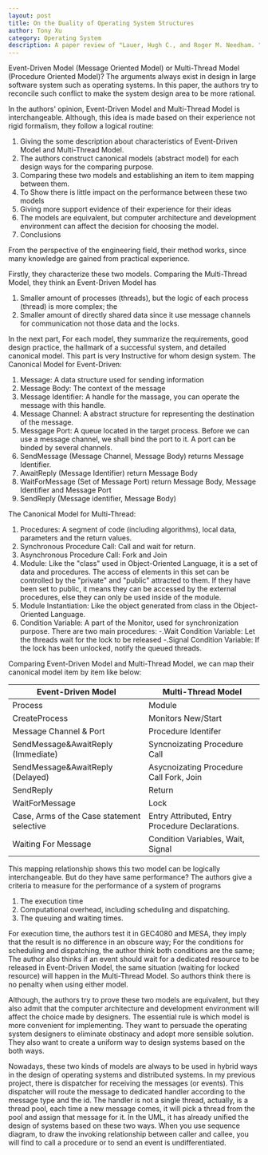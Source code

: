 ```yaml
---
layout: post
title: On the Duality of Operating System Structures
author: Tony Xu
category: Operating System
description: A paper review of "Lauer, Hugh C., and Roger M. Needham. "On the duality of operating system structures." ACM SIGOPS Operating Systems Review 13.2 (1979) 3-19.".
---
```


Event-Driven Model (Message Oriented Model) or Multi-Thread Model (Procedure Oriented Model)? The arguments always exist in design in large software system such as operating systems. In this paper, the authors try to reconcile such conflict to make the system design area to be more rational.

In the authors' opinion, Event-Driven Model and Multi-Thread Model is interchangeable. Although, this idea is made based on their experience not rigid formalism, they follow a logical routine:

1. Giving the some description about characteristics of Event-Driven Model and Multi-Thread Model.
2. The authors construct canonical models (abstract model) for each design ways for the comparing purpose.
3. Comparing these two models and establishing an item to item mapping between them.
4. To Show there is little impact on the performance between these two models
5. Giving more support evidence of their experience for their ideas
6. The models are equivalent, but computer architecture and development environment can affect the decision for choosing the model.
7. Conclusions

From the perspective of the engineering field, their method works, since many knowledge are gained from practical experience.

Firstly, they characterize these two models. Comparing the Multi-Thread Model, they think an Event-Driven Model has
1. Smaller amount of processes (threads), but the logic of each process (thread) is more complex; the
2. Smaller amount of directly shared data since it use message channels for communication not those data and the locks.

In the next part, For each model, they summarize the requirements, good design practice, the hallmark of a successful system, and detailed canonical model. This part is very Instructive for whom design system.
The Canonical Model for Event-Driven:
1. Message: A data structure used for sending information
2. Message Body: The context of the message
3. Message Identifier: A handle for the massage, you can operate the message with this handle.
4. Message Channel: A abstract structure for representing the destination of the message.
5. Messgage Port: A queue located in the target process. Before we can use a message channel, we shall bind the port to it. A port can be binded by several channels.
6. SendMessage (Message Channel, Message Body) returns Message Identifier.
7. AwaitReply (Message Identifier) return Message Body
8. WaitForMessage (Set of Message Port) return Message Body, Message Identifier and Message Port
9. SendReply (Message identifier, Message Body)

The Canonical Model for Multi-Thread:
1. Procedures: A segment of code (including algorithms), local data, parameters and the return values.
2. Synchronous Procedure Call: Call and wait for return.
3. Asynchronous Procedure Call: Fork and Join
4. Module: Like the "class" used in Object-Oriented Language, it is a set of data and procedures. The access of elements in this set can be controlled by the "private" and "public" attracted to them. If they have been set to public, it means they can be accessed by the external procedures, else they can only be used inside of the module.
5. Module Instantiation: Like the object generated from class in the Object-Oriented Language.
6. Condition Variable: A part of the Monitor, used for synchronization purpose. There are two main procedures:
-.Wait Condition Variable: Let the threads wait for the lock to be released
-.Signal Condition Variable: If the lock has been unlocked, notify the queued threads.

Comparing Event-Driven Model and Multi-Thread Model, we can map their canonical model item by item like below:

Event-Driven Model|                Multi-Thread Model
-------------------------|-----------------------------------
Process|                           Module
CreateProcess|                     Monitors New/Start
Message Channel & Port|            Procedure Identifer
SendMessage&AwaitReply (Immediate)|   Syncnoizating Procedure Call
SendMessage&AwaitReply (Delayed)|    Asycnoizating Procedure Call Fork, Join
SendReply|                         Return
WaitForMessage|                    Lock
Case, Arms of the Case statement selective|   Entry Attributed, Entry Procedure Declarations.
Waiting For Message|               Condition Variables, Wait, Signal

This mapping relationship shows this two model can be logically interchangeable. But do they have same performance? The authors give a criteria to measure for the performance of a system of programs
1. The execution time
2. Computational overhead, including scheduling and dispatching.
3. The queuing and waiting times.

For execution time, the authors test it in GEC4080 and MESA, they imply that the result is no difference in an obscure way; For the conditions for scheduling and dispatching, the author think both conditions are the same; The author also thinks if an event should wait for a dedicated resource to be released in Event-Driven Model, the same situation (waiting for locked resource) will happen in  the Multi-Thread Model. So authors think there is no penalty when using either model.

 Although, the authors try to prove these two models are equivalent, but they also admit that the computer architecture and development environment will affect the choice made by designers. The essential rule is which model is more convenient for implementing. They want to persuade the operating system designers to eliminate obstinacy and adopt more sensible solution. They also want to create a uniform way to design systems based on the both ways.

Nowadays, these two kinds of models are always to be used in hybrid ways in the design of operating systems and distributed systems. In my previous project, there is dispatcher for receiving the messages (or events). This dispatcher will route the message to dedicated handler according to the message type and the id.  The handler is not a single thread, actually, is a thread pool, each time a new message comes, it will pick a thread from the pool and assign that message for it. In the UML, it has already unified the design of systems based on these two ways. When you use sequence diagram, to draw the invoking relationship between caller and callee, you will find to call a procedure or to send an event is undifferentiated.
